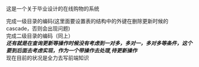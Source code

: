 这是一个关于毕业设计的在线购物的系统

完成一级目录的编码(这里面要设置表的结构中的外键在删除更新时候的cascade，否则会出现问题)   
完成二级目录的编码（同上）   
*****还有就是在查询更新等操作时候没有考虑到一对多，多对一，多对多等条件，这个要到后面去考虑实现，作为一个带操作去处理,待更新操作*****   
现在目前的状况是全力去写前端知识

